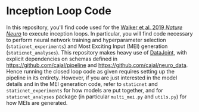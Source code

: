# Inception Loop Code
In this repository, you'll find code used for the [Walker et al. 2019 *Nature Neuro*](https://www.nature.com/articles/s41593-019-0517-x) to execute inception loops. In particular, you will find code necessary to perform neural network training and hyperparameter selection (`staticnet_experiments`) and Most Exciting Input (MEI) generation (`staticnet_analyses`). This repository makes heavy use of [DataJoint](https://datajoint.io), with explicit dependencies on schemas defined in https://github.com/cajal/pipeline and https://github.com/cajal/neuro_data. Hence running the closed loop code as given requires setting up the pipeline in its entirety. However, if you are just interested in the model details and in the MEI generation code, refer to `staticnet` and `staticnet_experiments` for how models are put together, and for `staticnet_analyses` package (in particular `multi_mei.py` and `utils.py`) for how MEIs are generated. 